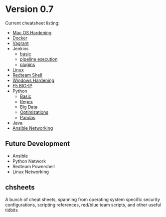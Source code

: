 # Version 0.7
Current cheatsheet listing:

- [Mac OS Hardening](MacOS-hardening)
- [Docker](docker-basic.md)
- [Vagrant](vagrant-basic)
- Jenkins
    + [basic](jenkins-basic)
    + [pipeline execution](jenkins-pipeline-execution)
    + [plugins](jenkins-plugins)
- [Linux](linux-basic.md)
- [Redteam Shell](redteam-shell)
- [Windows Hardening](windows-hardening)
- [F5 BIG-IP](F5-BIG-IP-LTM)
- Python
    + [Basic](python-basic.md)
    + [Regex](python-regex)
    + [Big Data](python-bigdata)
    + [Optimizations](python-optimizations)
    + [Pandas](Pandas-Examples.md)
- [Java](java-basic.md)
- [Ansible Networking](ansible-network.yml)

## Future Development

- Ansible
- Python Network
- Redteam Powershell
- Linux Networking

## chsheets
A bunch of cheat sheets, spanning from operating system specific security configurations, scripting references, red/blue team scripts, and other useful tidbits
